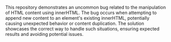 This repository demonstrates an uncommon bug related to the manipulation of HTML content using innerHTML. The bug occurs when attempting to append new content to an element's existing innerHTML, potentially causing unexpected behavior or content duplication. The solution showcases the correct way to handle such situations, ensuring expected results and avoiding potential issues.